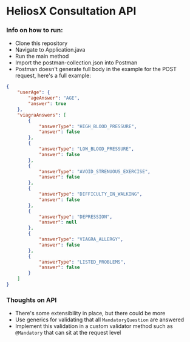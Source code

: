 # HeliosX Consultation API

### Info on how to run:

- Clone this repository
- Navigate to Application.java
- Run the main method
- Import the postman-collection.json into Postman
- Postman doesn't generate full body in the example for the POST request, here's a full example:

``` json
{
    "userAge": {
        "ageAnswer": "AGE",
        "answer": true
    },
    "viagraAnswers": [
        {
            "answerType": "HIGH_BLOOD_PRESSURE",
            "answer": false
        },
        {
            "answerType": "LOW_BLOOD_PRESSURE",
            "answer": false
        },
        {
            "answerType": "AVOID_STRENUOUS_EXERCISE",
            "answer": false
        },
        {
            "answerType": "DIFFICULTY_IN_WALKING",
            "answer": false
        },
        {
            "answerType": "DEPRESSION",
            "answer": null
        },
        {
            "answerType": "VIAGRA_ALLERGY",
            "answer": false
        },
        {
            "answerType": "LISTED_PROBLEMS",
            "answer": false
        }
    ]
}
```

### Thoughts on API

- There's some extensibility in place, but there could be more
- Use generics for validating that all `MandatoryQuestion` are answered
- Implement this validation in a custom validator method such as `@Mandatory` that can sit at the request level